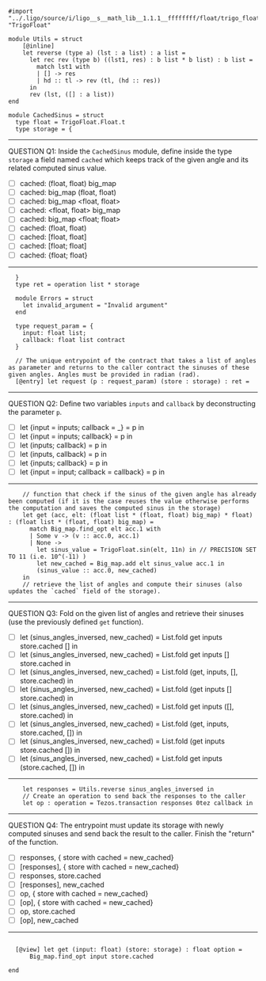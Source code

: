 ```
#import "../.ligo/source/i/ligo__s__math_lib__1.1.1__ffffffff/float/trigo_float.mligo" "TrigoFloat"

module Utils = struct
    [@inline]
    let reverse (type a) (lst : a list) : a list =
      let rec rev (type b) ((lst1, res) : b list * b list) : b list =
        match lst1 with
        | [] -> res
        | hd :: tl -> rev (tl, (hd :: res))
      in
      rev (lst, ([] : a list))
end

module CachedSinus = struct
  type float = TrigoFloat.Float.t
  type storage = {
```
----------------------
QUESTION Q1: Inside the `CachedSinus` module, define inside the type `storage` a field named `cached` which keeps track of the given angle and its related computed sinus value.
- [ ] cached: (float, float) big_map
- [ ] cached: big_map (float, float) 
- [ ] cached: big_map <float, float>
- [ ] cached: <float, float> big_map
- [ ] cached: big_map <float; float>
- [ ] cached: (float, float)
- [ ] cached: [float, float]
- [ ] cached: [float; float]
- [ ] cached: {float; float}
------------------
```
  }
  type ret = operation list * storage

  module Errors = struct
    let invalid_argument = "Invalid argument"
  end

  type request_param = {
    input: float list;
    callback: float list contract
  }

  // The unique entrypoint of the contract that takes a list of angles as parameter and returns to the caller contract the sinuses of these given angles. Angles must be provided in radian (rad).
  [@entry] let request (p : request_param) (store : storage) : ret =
```
------------------
QUESTION Q2: Define two variables `inputs` and `callback` by deconstructing the parameter `p`.
- [ ] let {input = inputs; callback = _} = p in
- [ ] let {input = inputs; callback} = p in
- [ ] let (inputs; callback) = p in
- [ ] let (inputs, callback) = p in
- [ ] let {inputs; callback} = p in
- [ ] let {input = input; callback = callback} = p in
---------
```
    // function that check if the sinus of the given angle has already been computed (if it is the case reuses the value otherwise performs the computation and saves the computed sinus in the storage) 
    let get (acc, elt: (float list * (float, float) big_map) * float) : (float list * (float, float) big_map) = 
      match Big_map.find_opt elt acc.1 with
      | Some v -> (v :: acc.0, acc.1)
      | None -> 
        let sinus_value = TrigoFloat.sin(elt, 11n) in // PRECISION SET TO 11 (i.e. 10^(-11) )
        let new_cached = Big_map.add elt sinus_value acc.1 in 
        (sinus_value :: acc.0, new_cached)
    in
    // retrieve the list of angles and compute their sinuses (also updates the `cached` field of the storage).  
```
-------------------
QUESTION Q3: Fold on the given list of angles and retrieve their sinuses (use the previously defined `get` function).
- [ ] let (sinus_angles_inversed, new_cached) = List.fold get inputs store.cached [] in
- [ ] let (sinus_angles_inversed, new_cached) = List.fold get inputs [] store.cached in
- [ ] let (sinus_angles_inversed, new_cached) = List.fold (get, inputs, [], store.cached) in
- [ ] let (sinus_angles_inversed, new_cached) = List.fold (get inputs [] store.cached) in
- [ ] let (sinus_angles_inversed, new_cached) = List.fold get inputs ([], store.cached) in
- [ ] let (sinus_angles_inversed, new_cached) = List.fold (get, inputs, store.cached, []) in
- [ ] let (sinus_angles_inversed, new_cached) = List.fold (get inputs store.cached []) in
- [ ] let (sinus_angles_inversed, new_cached) = List.fold get inputs (store.cached, []) in
-----------------
```
    let responses = Utils.reverse sinus_angles_inversed in
    // Create an operation to send back the responses to the caller
    let op : operation = Tezos.transaction responses 0tez callback in 
```
------------
QUESTION Q4: The entrypoint must update its storage with newly computed sinuses and send back the result to the caller. Finish the "return" of the function.
- [ ] responses, { store with cached = new_cached}
- [ ] [responses], { store with cached = new_cached}
- [ ] responses, store.cached
- [ ] [responses], new_cached
- [ ] op, { store with cached = new_cached}
- [ ] [op], { store with cached = new_cached}
- [ ] op, store.cached
- [ ] [op], new_cached
---------------
```

  [@view] let get (input: float) (store: storage) : float option =
      Big_map.find_opt input store.cached

end
```